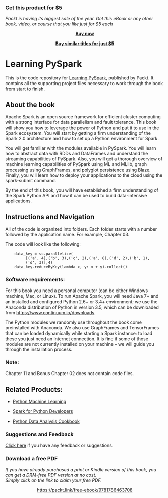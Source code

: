 
### Get this product for $5

<i>Packt is having its biggest sale of the year. Get this eBook or any other book, video, or course that you like just for $5 each</i>


<b><p align='center'>[Buy now](https://packt.link/9781786463708)</p></b>


<b><p align='center'>[Buy similar titles for just $5](https://subscription.packtpub.com/search)</p></b>


# Learning PySpark
This is the code repository for [Learning PySpark](https://www.packtpub.com/big-data-and-business-intelligence/learning-pyspark?utm_source=github&utm_medium=repository&utm_content=9781786463708), published by Packt. It contains all the supporting project files necessary to work through the book from start to finish.

## About the book
Apache Spark is an open source framework for efficient cluster computing with a strong interface for data parallelism and fault tolerance. This book will show you how to leverage the power of Python and put it to use in the Spark ecosystem. You will start by getting a firm understanding of the Spark 2.0 architecture and how to set up a Python environment for Spark.

You will get familiar with the modules available in PySpark. You will learn how to abstract data with RDDs and DataFrames and understand the streaming capabilities of PySpark. Also, you will get a thorough overview of machine learning capabilities of PySpark using ML and MLlib, graph processing using GraphFrames, and polyglot persistence using Blaze. Finally, you will learn how to deploy your applications to the cloud using the spark-submit command.

By the end of this book, you will have established a firm understanding of the Spark Python API and how it can be used to build data-intensive applications.

## Instructions and Navigation
All of the code is organized into folders. Each folder starts with a number followed by the application name. For example, Chapter 03.

The code will look like the following:
          
        data_key = sc.parallelize( 
             [('a', 4),('b', 3),('c', 2),('a', 8),('d', 2),('b', 1), 
             ('d', 3)],4) 
        data_key.reduceByKey(lambda x, y: x + y).collect() 

### Software requirements:
For this book you need a personal computer (can be either Windows machine, Mac, or Linux). To run Apache Spark, you will need Java 7+ and an installed and conﬁgured Python 2.6+ or 3.4+ environment; we use the Anaconda distribution of Python in version 3.5, which can be downloaded from https://www.continuum.io/downloads. 

The Python modules we randomly use throughout the book come preinstalled with Anaconda. We also use GraphFrames and TensorFrames that can be loaded dynamically while starting a Spark instance: to load these you just need an Internet connection. It is fine if some of those modules are not currently installed on your machine – we will guide you through the installation process. 

### Note:
Chapter 11 and Bonus Chapter 02 does not contain code files.

## Related Products:
* [Python Machine Learning](https://www.packtpub.com/big-data-and-business-intelligence/python-machine-learning?utm_source=github&utm_medium=repository&utm_content=9781783555130)

* [Spark for Python Developers](https://www.packtpub.com/big-data-and-business-intelligence/spark-python-developers?utm_source=github&utm_medium=repository&utm_content=9781784399696)

* [Python Data Analysis Cookbook](https://www.packtpub.com/big-data-and-business-intelligence/python-data-analysis-cookbook?utm_source=github&utm_medium=repository&utm_content=9781785282287)

### Suggestions and Feedback
[Click here](https://docs.google.com/forms/d/e/1FAIpQLSe5qwunkGf6PUvzPirPDtuy1Du5Rlzew23UBp2S-P3wB-GcwQ/viewform) if you have any feedback or suggestions.


### Download a free PDF

 <i>If you have already purchased a print or Kindle version of this book, you can get a DRM-free PDF version at no cost.<br>Simply click on the link to claim your free PDF.</i>
<p align="center"> <a href="https://packt.link/free-ebook/9781786463708">https://packt.link/free-ebook/9781786463708 </a> </p>